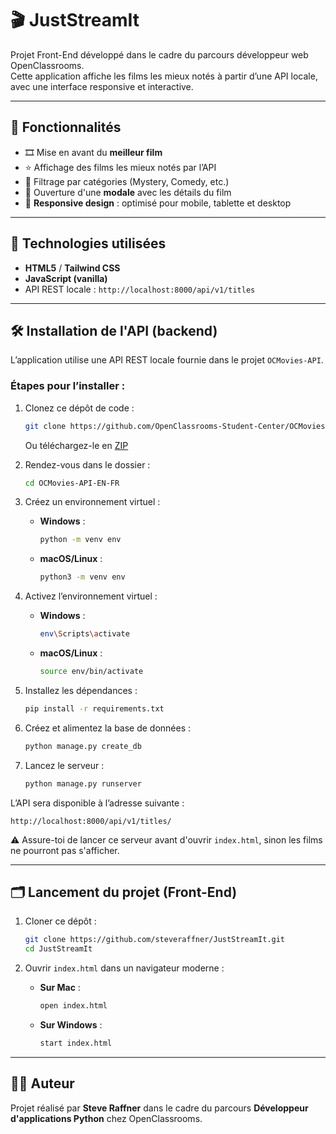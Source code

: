 # 🎬 JustStreamIt

Projet Front-End développé dans le cadre du parcours développeur web OpenClassrooms.  
Cette application affiche les films les mieux notés à partir d’une API locale, avec une interface responsive et interactive.

---

## 🚀 Fonctionnalités

- 🎞️ Mise en avant du **meilleur film**
- ⭐ Affichage des films les mieux notés par l’API
- 🔎 Filtrage par catégories (Mystery, Comedy, etc.)
- 🔁 Ouverture d'une **modale** avec les détails du film
- 📱 **Responsive design** : optimisé pour mobile, tablette et desktop

---

## 🧰 Technologies utilisées

- **HTML5** / **Tailwind CSS**
- **JavaScript (vanilla)**
- API REST locale : `http://localhost:8000/api/v1/titles`

---

## 🛠️ Installation de l'API (backend)

L’application utilise une API REST locale fournie dans le projet `OCMovies-API`.

### Étapes pour l’installer :

1. Clonez ce dépôt de code :
   ```bash
   git clone https://github.com/OpenClassrooms-Student-Center/OCMovies-API-EN-FR.git
   ```
   Ou téléchargez-le en [ZIP](https://github.com/OpenClassrooms-Student-Center/OCMovies-API-EN-FR/archive/refs/heads/master.zip)

2. Rendez-vous dans le dossier :
   ```bash
   cd OCMovies-API-EN-FR
   ```

3. Créez un environnement virtuel :

   - **Windows** :
     ```bash
     python -m venv env
     ```
   - **macOS/Linux** :
     ```bash
     python3 -m venv env
     ```

4. Activez l’environnement virtuel :

   - **Windows** :
     ```bash
     env\Scripts\activate
     ```
   - **macOS/Linux** :
     ```bash
     source env/bin/activate
     ```

5. Installez les dépendances :
   ```bash
   pip install -r requirements.txt
   ```

6. Créez et alimentez la base de données :
   ```bash
   python manage.py create_db
   ```

7. Lancez le serveur :
   ```bash
   python manage.py runserver
   ```

L’API sera disponible à l’adresse suivante :
```
http://localhost:8000/api/v1/titles/
```

⚠️ Assure-toi de lancer ce serveur avant d'ouvrir `index.html`, sinon les films ne pourront pas s'afficher.

---

## 🗂️ Lancement du projet (Front-End)

1. Cloner ce dépôt :
   ```bash
   git clone https://github.com/steveraffner/JustStreamIt.git
   cd JustStreamIt
   ```

2. Ouvrir `index.html` dans un navigateur moderne :

   - **Sur Mac** :
     ```bash
     open index.html
     ```

   - **Sur Windows** :
     ```bash
     start index.html
     ```

---

## 🧑‍💻 Auteur

Projet réalisé par **Steve Raffner** dans le cadre du parcours **Développeur d'applications Python** chez OpenClassrooms.

